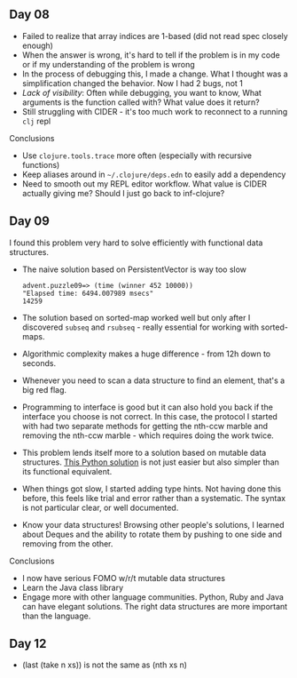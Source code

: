 ## Day 08

- Failed to realize that array indices are 1-based (did not read spec closely enough)
- When the answer is wrong, it's hard to tell if the problem is in my code or if my understanding of the problem is wrong
- In the process of debugging this, I made a change. What I thought was a simplification changed the behavior. Now I had 2 bugs, not 1
- *Lack of visibility*: Often while debugging, you want to know, What arguments is the function called with? What value does it return?
- Still struggling with CIDER - it's too much work to reconnect to a running `clj` repl

Conclusions

- Use `clojure.tools.trace` more often (especially with recursive functions)
- Keep aliases around in `~/.clojure/deps.edn` to easily add a dependency
- Need to smooth out my REPL editor workflow. What value is CIDER actually giving me? Should I just go back to inf-clojure?

## Day 09

I found this problem very hard to solve efficiently with functional data structures.

- The naive solution based on PersistentVector is way too slow

   ```
   advent.puzzle09=> (time (winner 452 10000))
   "Elapsed time: 6494.007989 msecs"
   14259
   ```

- The solution based on sorted-map worked well but only after I discovered `subseq` and `rsubseq` - really essential for working with sorted-maps.

- Algorithmic complexity makes a huge difference - from 12h down to seconds.

- Whenever you need to scan a data structure to find an element, that's a big red flag.

- Programming to interface is good but it can also hold you back if the interface you choose is not correct. In this case, the protocol I started with had two separate methods for getting the nth-ccw marble and removing the nth-ccw marble - which requires doing the work twice.

- This problem lends itself more to a solution based on mutable data structures. [This Python solution](https://www.reddit.com/r/adventofcode/comments/a4i97s/2018_day_9_solutions/ebepyc7/) is not just easier but also simpler than its functional equivalent.

- When things got slow, I started adding type hints. Not having done this before, this feels like trial and error rather than a systematic. The syntax is not particular clear, or well documented.

- Know your data structures! Browsing other people's solutions, I learned about Deques and the ability to rotate them by pushing to one side and removing from the other.

Conclusions

- I now have serious FOMO w/r/t mutable data structures
- Learn the Java class library
- Engage more with other language communities. Python, Ruby and Java can have elegant solutions. The right data structures are more important than the language.

## Day 12

- (last (take n xs)) is not the same as (nth xs n)

